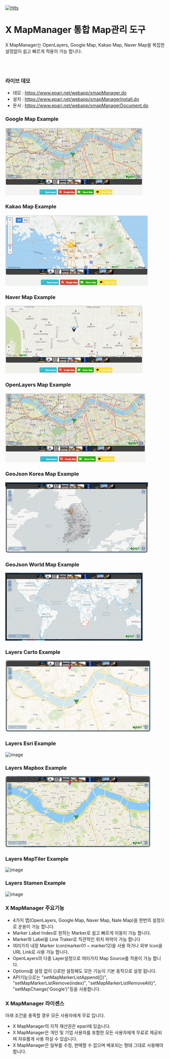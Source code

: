 [![Hits](https://hits.seeyoufarm.com/api/count/incr/badge.svg?url=https%3A%2F%2Fgithub.com%2Feparinet&count_bg=%2379C83D&title_bg=%23555555&icon=&icon_color=%23E7E7E7&title=hits&edge_flat=false)](https://hits.seeyoufarm.com)

# X MapManager 통합 Map관리 도구
X MapManager는 OpenLayers, Google Map, Kakao Map, Naver Map을 복잡한 설정없이 쉽고 빠르게 적용이 가능 합니다.


<br><br>
### 라이브 데모
 * 데모 : <a href="https://www.epari.net/webapp/xmapManager.do"         target="_blank">https://www.epari.net/webapp/xmapManager.do</a>
 * 설치 : <a href="https://www.epari.net/webapp/xmapManagerInstall.do"  target="_blank">https://www.epari.net/webapp/xmapManagerInstall.do</a>
 * 문서 : <a href="https://www.epari.net/webapp/xmapManagerDocument.do" target="_blank">https://www.epari.net/webapp/xmapManagerDocument.do</a>
 
 


### Google Map Example
![image](./images/preview-default-Google.gif)

### Kakao Map Example
![image](./images/preview-default-Kakao.gif)

### Naver Map Example
![image](./images/preview-default-Naver.gif)

### OpenLayers Map Example
![image](./images/preview-default-OpenLayer.gif)

### GeoJson Korea Map Example
![image](./images/preview-geoJson-Korea.gif)

### GeoJson World Map Example
![image](./images/preview-geoJson-world.gif)

### Layers Carto Example
![image](./images/preview-layers-carto.gif)

### Layers Esri Example
![image](./images/preview-layers-esri.gif)

### Layers Mapbox Example
![image](./images/preview-layers-Mapbox.gif)

### Layers MapTiler Example
![image](./images/preview-layers-MapTiler.gif)

### Layers Stamen Example
![image](./images/preview-layers-stamen.gif)
 
 

### X MapManager 주요기능
* 4가지 맵(OpenLayers, Google Map, Naver Map, Nate Map)을 한번의 설정으로 운용이 가능 합니다.
* Marker Label Index로 원하는 Marker로 쉽고 빠르게 이동이 가능 합니다.
* Marker와 Label을 Line Traker로 직관적인 위치 파악이 가능 합니다
* 여러가지 내장 Marker Icon(marker01 ~ marker12)을 사용 하거나 외부 Icon을 URL Link로 사용 가능 합니다.
* OpenLayers의 다중 Layer설정으로 여러가지 Map Source를 적용이 가능 합니다.
* Options를 설정 없이 {}로만 설정해도 모든 기능이 기본 동작으로 설정 됩니다.
* API기능으로는 "setMapMarkerListAppend([])", "setMapMarkerListRemove(index)", "setMapMarkerListRemoveAll()", "setMapChange('Google')"등을 사용합니다. 




### X MapManager 라이센스
아래 조건을 충족할 경우 모든 사용자에게 무료 입니다.

* X MapManager의 지적 재산권은 epari에 있습니다.
* X MapManager은 개인 및 기업 사용자를 포함한 모든 사용자에게 무료로 제공되며 자유롭게 사용 하실 수 있습니다.
* X MapManager은 일부를 수정, 판매할 수 없으며 배포되는 형태 그대로 사용해야 합니다.

 

